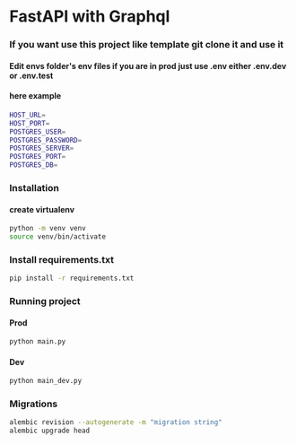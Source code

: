 # FastAPI with Graphql

### If you want use this project like template git clone it and use it

#### Edit envs folder's env files if you are in prod just use .env either .env.dev or .env.test

#### here example

```Bash
HOST_URL=
HOST_PORT=
POSTGRES_USER=
POSTGRES_PASSWORD=
POSTGRES_SERVER=
POSTGRES_PORT=
POSTGRES_DB=
```

### Installation

#### create virtualenv

```Bash
python -m venv venv
source venv/bin/activate
```

### Install requirements.txt

```Bash
pip install -r requirements.txt
```

### Running project

#### Prod

```Bash
python main.py 
```

#### Dev

```Bash
python main_dev.py 
```

### Migrations

```Bash
alembic revision --autogenerate -m "migration string"
alembic upgrade head
```
